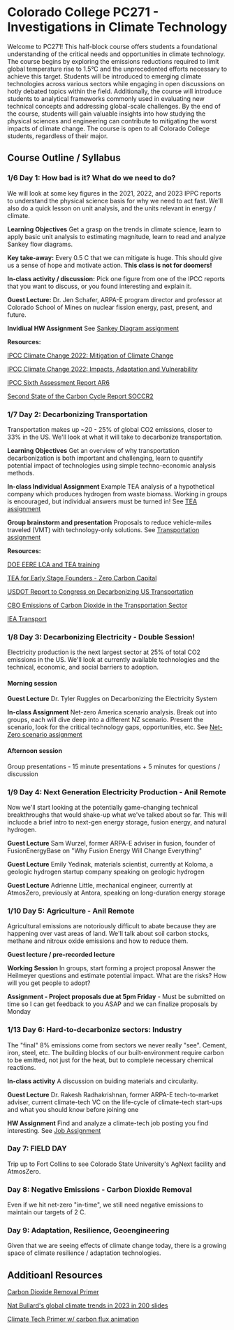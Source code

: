 # Colorado College PC271 - Investigations in Climate Technology
Welcome to PC271! This half-block course offers students a foundational understanding of the critical needs and opportunities in climate technology. The course begins by exploring the emissions reductions required to limit global temperature rise to 1.5°C and the unprecedented efforts necessary to achieve this target. Students will be introduced to emerging climate technologies across various sectors while engaging in open discussions on hotly debated topics within the field. Additionally, the course will introduce students to analytical frameworks commonly used in evaluating new technical concepts and addressing global-scale challenges. By the end of the course, students will gain valuable insights into how studying the physical sciences and engineering can contribute to mitigating the worst impacts of climate change. The course is open to all Colorado College students, regardless of their major.


## Course Outline / Syllabus
### 1/6 Day 1: How bad is it? What do we need to do?

We will look at some key figures in the 2021, 2022, and 2023 IPPC reports to understand the physical science basis for why we need to act fast. We'll also do a quick lesson on unit analysis, and the units relevant in energy / climate.

**Learning Objectives** Get a grasp on the trends in climate science, learn to apply basic unit analysis to estimating magnitude, learn to read and analyze Sankey flow diagrams.

**Key take-away:** Every 0.5 C that we can mitigate is huge. This should give us a sense of hope and motivate action. **This class is not for doomers!**

**In-class activity / discussion:** Pick one figure from one of the IPCC reports that you want to discuss, or you found interesting and explain it.

**Guest Lecture:** Dr. Jen Schafer, ARPA-E program director and professor at Colorado School of Mines on nuclear fission energy, past, present, and future.

**Invidiual HW Assignment** See [Sankey Diagram assignment](sankey_assignment.md)

**Resources:**

[IPCC Climate Change 2022: Mitigation of Climate Change](https://www.ipcc.ch/report/ar6/wg3/)

[IPCC Climate Change 2022: Impacts, Adaptation and Vulnerability](https://www.ipcc.ch/report/ar6/wg2/)

[IPCC Sixth Assessment Report AR6](https://www.ipcc.ch/report/ar6/wg1/chapter/technical-summary/)

[Second State of the Carbon Cycle Report SOCCR2](https://carbon2018.globalchange.gov/)

### 1/7 Day 2: Decarbonizing Transportation
Transportation makes up ~20 - 25% of global CO2 emissions, closer to 33% in the US. We'll look at what it will take to decarbonize transportation.

**Learning Objectives** Get an overview of why transportation decarbonization is both important and challenging, learn to quantify potential impact of technologies using simple techno-economic analysis methods.

**In-class Individual Assignment** Example TEA analysis of a hypothetical company which produces hydrogen from waste biomass. Working in groups is encouraged, but individual answers must be turned in! See [TEA assignment](tea_assignment.md)

**Group brainstorm and presentation** Proposals to reduce vehicle-miles traveled (VMT) with technology-only solutions. See [Transportation assignment](transportation_group_assignment.md)

**Resources:**

[DOE EERE LCA and TEA training](https://www.energy.gov/eere/iedo/life-cycle-assessment-and-techno-economic-analysis-training)

[TEA for Early Stage Founders - Zero Carbon Capital](https://www.zerocarbon.vc/post/a-guide-to-techno-economic-analysis-for-early-stage-founders)

[USDOT Report to Congress on Decarbonizing US Transportation](https://www.transportation.gov/sites/dot.gov/files/2024-07/DOT%20Report%20to%20Congress%20Decarbonizing%20US%20Transportation%20072924%20final.pdf)

[CBO Emissions of Carbon Dioxide in the Transportation Sector](https://www.cbo.gov/system/files/2022-12/58566-co2-emissions-transportation.pdf)

[IEA Transport](https://www.iea.org/energy-system/transport)

### 1/8 Day 3: Decarbonizing Electricity - Double Session!
Electricity production is the next largest sector at 25% of total CO2 emissions in the US. We'll look at currently available technologies and the technical, economic, and social barriers to adoption. 

#### Morning session
**Guest Lecture** Dr. Tyler Ruggles on Decarbonizing the Electricity System

**In-class Assignment** Net-zero America scenario analysis. Break out into groups, each will dive deep into a different NZ scenario. Present the scenario, look for the critical technology gaps, opportunities, etc. See [Net-Zero scenario assignment](netzero_group_activity.md)

#### Afternoon session
Group presentations - 15 minute presentations + 5 minutes for questions / discussion

### 1/9 Day 4: Next Generation Electricity Production - Anil Remote
Now we'll start looking at the potentially game-changing technical breakthroughs that would shake-up what we've talked about so far. This will inclucde a brief intro to next-gen energy storage, fusion energy, and natural hydrogen.

**Guest Lecture** Sam Wurzel, former ARPA-E adviser in fusion, founder of FusionEnergyBase on "Why Fusion Energy Will Change Everything"

**Guest Lecture** Emily Yedinak, materials scientist, currently at Koloma, a geologic hydrogen startup company speaking on geologic hydrogen

**Guest Lecture** Adrienne Little, mechanical engineer, currently at AtmosZero, previously at Antora, speaking on long-duration energy storage

### 1/10 Day 5: Agriculture - Anil Remote
Agricultural emissions are notoriously difficult to abate because they are happening over vast areas of land. We'll talk about soil carbon stocks, methane and nitroux oxide emissions and how to reduce them.

**Guest lecture / pre-recorded lecture**

**Working Session** In groups, start forming a project proposal Answer the Heilmeyer questions and estimate potential impact. What are the risks? How will you get people to adopt?

**Assignment - Project proposals due at 5pm Friday** - Must be submitted on time so I can get feedback to you ASAP and we can finalize proposals by Monday

### 1/13 Day 6: Hard-to-decarbonize sectors: Industry
The "final" 8% emissions come from sectors we never really "see". Cement, iron, steel, etc. The building blocks of our built-environment require carbon to be emitted, not just for the heat, but to complete necessary chemical reactions.

**In-class activity** A discussion on buiding materials and circularity.

**Guest Lecture** Dr. Rakesh Radhakrishnan, former ARPA-E tech-to-market adviser, current climate-tech VC on the life-cycle of climate-tech start-ups and what you should know before joining one

**HW Assignment** Find and analyze a climate-tech job posting you find interesting. See [Job Assignment](career_assignment.md) 

### Day 7: FIELD DAY
Trip up to Fort Collins to see Colorado State University's AgNext facility and AtmosZero.

### Day 8: Negative Emissions - Carbon Dioxide Removal
Even if we hit net-zero "in-time", we still need negative emissions to maintain our targets of 2 C.

### Day 9: Adaptation, Resilience, Geoengineering
Given that we are seeing effects of climate change today, there is a growing space of climate resilience / adaptation technologies.


## Additioanl Resources
[Carbon Dioxide Removal Primer](https://cdrprimer.org/)

[Nat Bullard's global climate trends in 2023 in 200 slides](https://www.nathanielbullard.com/presentations])

[Climate Tech Primer w/ carbon flux animation](https://www.climatetechnologyprimer.com/section_1/1.2)

